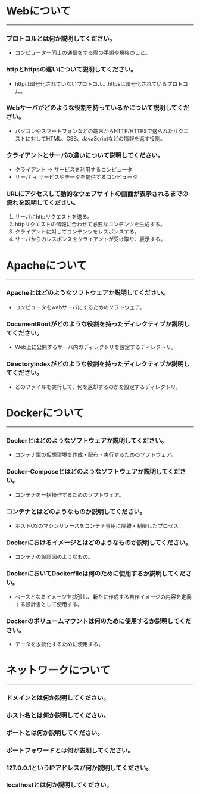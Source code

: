 # Webについて
---
### プロトコルとは何か説明してください。
- コンピューター同士の通信をする際の手順や規格のこと。


### httpとhttpsの違いについて説明してください。
- httpは暗号化されていないプロトコル。httpsは暗号化されているプロトコル。


### Webサーバがどのような役割を持っているかについて説明してください。
- パソコンやスマートフォンなどの端末からHTTP/HTTPSで送られたリクエストに対してHTML、CSS、JavaScriptなどの情報を返す役割。


### クライアントとサーバの違いについて説明してください。
- クライアント → サービスを利用するコンピュータ
- サーバ → サービスやデータを提供するコンピュータ


### URLにアクセスして動的なウェブサイトの画面が表示されるまでの流れを説明してください。
1. サーバにhttpリクエストを送る。
2. httpリクエストの情報に合わせて必要なコンテンツを生成する。
3. クライアントに対してコンテンツをレスポンスする。
4. サーバからのレスポンスをクライアントが受け取り、表示する。




# Apacheについて
---
### Apacheとはどのようなソフトウェアか説明してください。
- コンピュータをwebサーバにするためのソフトウェア。


### DocumentRootがどのような役割を持ったディレクティブか説明してください。
- Web上に公開するサーバ内のディレクトリを設定するディレクトリ。


### DirectoryIndexがどのような役割を持ったディレクティブか説明してください。
- どのファイルを実行して、何を返却するのかを設定するディレクトリ。




# Dockerについて
---
### Dockerとはどのようなソフトウェアか説明してください。
- コンテナ型の仮想環境を作成・配布・実行するためのソフトウェア。


### Docker-Composeとはどのようなソフトウェアか説明してください。
- コンテナを一括操作するためのソフトウェア。


### コンテナとはどのようなものか説明してください。
- ホストOSのマシンリソースをコンテナ専用に隔離・制限したプロセス。


### Dockerにおけるイメージとはどのようなものか説明してください。
- コンテナの設計図のようなもの。


### DockerにおいてDockerfileは何のために使用するか説明してください。
- ベースとなるイメージを拡張し、新たに作成する自作イメージの内容を定義する設計書として使用する。


### Dockerのボリュームマウントは何のために使用するか説明してください。
- データを永続化するために使用する。



# ネットワークについて
---
### ドメインとは何か説明してください。



### ホスト名とは何か説明してください。



### ポートとは何か説明してください。



### ポートフォワードとは何か説明してください。



### 127.0.0.1というIPアドレスが何か説明してください。



### localhostとは何か説明してください。




